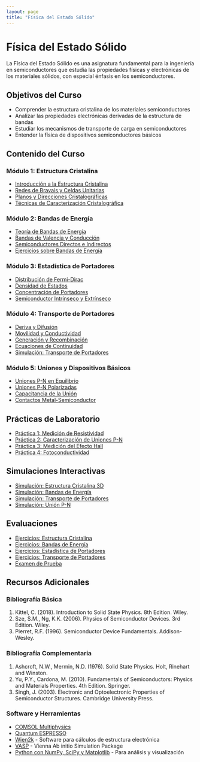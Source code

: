```yaml
---
layout: page
title: "Física del Estado Sólido"
---
```


# Física del Estado Sólido

La Física del Estado Sólido es una asignatura fundamental para la ingeniería en semiconductores que estudia las propiedades físicas y electrónicas de los materiales sólidos, con especial énfasis en los semiconductores.

## Objetivos del Curso

- Comprender la estructura cristalina de los materiales semiconductores
- Analizar las propiedades electrónicas derivadas de la estructura de bandas
- Estudiar los mecanismos de transporte de carga en semiconductores
- Entender la física de dispositivos semiconductores básicos

## Contenido del Curso

### Módulo 1: Estructura Cristalina

- [Introducción a la Estructura Cristalina](/fundamentos/fisica_estado_solido/estructura_cristalina/introduccion.html)
- [Redes de Bravais y Celdas Unitarias](/fundamentos/fisica_estado_solido/estructura_cristalina/redes_bravais.html)
- [Planos y Direcciones Cristalográficas](/fundamentos/fisica_estado_solido/estructura_cristalina/planos_direcciones.html)
- [Técnicas de Caracterización Cristalográfica](/fundamentos/fisica_estado_solido/estructura_cristalina/caracterizacion.html)

### Módulo 2: Bandas de Energía

- [Teoría de Bandas de Energía](/fundamentos/fisica_estado_solido/bandas_energia/teoria_bandas.html)
- [Bandas de Valencia y Conducción](/fundamentos/fisica_estado_solido/bandas_energia/bandas_valencia_conduccion.html)
- [Semiconductores Directos e Indirectos](/fundamentos/fisica_estado_solido/bandas_energia/semiconductores_directos_indirectos.html)
- [Ejercicios sobre Bandas de Energía](/fundamentos/fisica_estado_solido/ejercicios_bandas_energia.html)

### Módulo 3: Estadística de Portadores

- [Distribución de Fermi-Dirac](/fundamentos/fisica_estado_solido/estadistica/fermi_dirac.html)
- [Densidad de Estados](/fundamentos/fisica_estado_solido/estadistica/densidad_estados.html)
- [Concentración de Portadores](/fundamentos/fisica_estado_solido/estadistica/concentracion_portadores.html)
- [Semiconductor Intrínseco y Extrínseco](/fundamentos/fisica_estado_solido/estadistica/intrinseco_extrinseco.html)

### Módulo 4: Transporte de Portadores

- [Deriva y Difusión](/fundamentos/fisica_estado_solido/transporte/deriva_difusion.html)
- [Movilidad y Conductividad](/fundamentos/fisica_estado_solido/transporte/movilidad_conductividad.html)
- [Generación y Recombinación](/fundamentos/fisica_estado_solido/transporte/generacion_recombinacion.html)
- [Ecuaciones de Continuidad](/fundamentos/fisica_estado_solido/transporte/ecuaciones_continuidad.html)
- [Simulación: Transporte de Portadores](/fundamentos/fisica_estado_solido/sim_drift_diffusion.html)

### Módulo 5: Uniones y Dispositivos Básicos

- [Uniones P-N en Equilibrio](/fundamentos/fisica_estado_solido/uniones/pn_equilibrio.html)
- [Uniones P-N Polarizadas](/fundamentos/fisica_estado_solido/uniones/pn_polarizadas.html)
- [Capacitancia de la Unión](/fundamentos/fisica_estado_solido/uniones/capacitancia.html)
- [Contactos Metal-Semiconductor](/fundamentos/fisica_estado_solido/uniones/contactos_metal_semiconductor.html)

## Prácticas de Laboratorio

- [Práctica 1: Medición de Resistividad](/fundamentos/fisica_estado_solido/lab_resistividad.html)
- [Práctica 2: Caracterización de Uniones P-N](/fundamentos/fisica_estado_solido/lab_union_pn.html)
- [Práctica 3: Medición del Efecto Hall](/fundamentos/fisica_estado_solido/lab_efecto_hall.html)
- [Práctica 4: Fotoconductividad](/fundamentos/fisica_estado_solido/lab_fotoconductividad.html)

## Simulaciones Interactivas

- [Simulación: Estructura Cristalina 3D](/fundamentos/fisica_estado_solido/sim_estructura_cristalina.html)
- [Simulación: Bandas de Energía](/fundamentos/fisica_estado_solido/sim_bandas_energia.html)
- [Simulación: Transporte de Portadores](/fundamentos/fisica_estado_solido/sim_drift_diffusion.html)
- [Simulación: Unión P-N](/fundamentos/fisica_estado_solido/sim_union_pn.html)

## Evaluaciones

- [Ejercicios: Estructura Cristalina](/fundamentos/fisica_estado_solido/ejercicios_estructura_cristalina.html)
- [Ejercicios: Bandas de Energía](/fundamentos/fisica_estado_solido/ejercicios_bandas_energia.html)
- [Ejercicios: Estadística de Portadores](/fundamentos/fisica_estado_solido/ejercicios_estadistica.html)
- [Ejercicios: Transporte de Portadores](/fundamentos/fisica_estado_solido/ejercicios_transporte.html)
- [Examen de Prueba](/fundamentos/fisica_estado_solido/examen_prueba.html)

## Recursos Adicionales

### Bibliografía Básica

1. Kittel, C. (2018). Introduction to Solid State Physics. 8th Edition. Wiley.
2. Sze, S.M., Ng, K.K. (2006). Physics of Semiconductor Devices. 3rd Edition. Wiley.
3. Pierret, R.F. (1996). Semiconductor Device Fundamentals. Addison-Wesley.

### Bibliografía Complementaria

1. Ashcroft, N.W., Mermin, N.D. (1976). Solid State Physics. Holt, Rinehart and Winston.
2. Yu, P.Y., Cardona, M. (2010). Fundamentals of Semiconductors: Physics and Materials Properties. 4th Edition. Springer.
3. Singh, J. (2003). Electronic and Optoelectronic Properties of Semiconductor Structures. Cambridge University Press.

### Software y Herramientas

- [COMSOL Multiphysics](https://www.comsol.com/)
- [Quantum ESPRESSO](https://www.quantum-espresso.org/)
- [Wien2k](http://www.wien2k.at/) - Software para cálculos de estructura electrónica
- [VASP](https://www.vasp.at/) - Vienna Ab initio Simulation Package
- [Python con NumPy, SciPy y Matplotlib](https://www.scipy.org/) - Para análisis y visualización